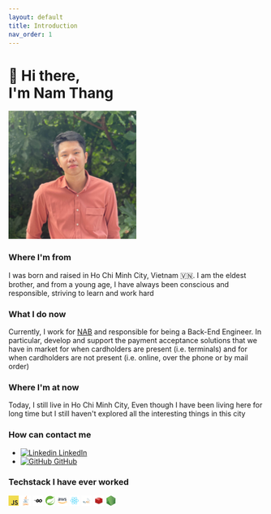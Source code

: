 ```yaml
---
layout: default
title: Introduction
nav_order: 1
---
```


# **👋 Hi there, <br/> I'm Nam Thang**

<img style="max-width:50%" title="my picture" alt="my picture" src="/images/headshot.jpeg">

### Where I'm from

I was born and raised in Ho Chi Minh City, Vietnam 🇻🇳. I am the eldest brother, and from a young age, I have always been conscious and responsible, striving to learn and work hard

### What I do now

Currently, I work for [NAB](https://www.nab.com.au/) and responsible for being a Back-End Engineer. In particular, develop and support the payment acceptance solutions that we have in market for when cardholders are present (i.e. terminals) and for when cardholders are not present (i.e. online, over the phone or by mail order)

### Where I'm at now

Today, I still live in Ho Chi Minh City, Even though I have been living here for long time but I still haven't explored all the interesting things in this city

### How can contact me

- [![Linkedin](https://i.stack.imgur.com/gVE0j.png) LinkedIn](https://www.linkedin.com/in/thangvynam/) 
- [![GitHub](https://i.stack.imgur.com/tskMh.png) GitHub](https://github.com/thangvynam/)

### Techstack I have ever worked
<code><img style="max-width:8%" height="20" alt="javascript" src="https://raw.githubusercontent.com/github/explore/80688e429a7d4ef2fca1e82350fe8e3517d3494d/topics/javascript/javascript.png"></code>
<code><img style="max-width:8%" height="20" alt="java" src="https://raw.githubusercontent.com/github/explore/80688e429a7d4ef2fca1e82350fe8e3517d3494d/topics/java/java.png"></code>
<code><img style="max-width:8%" height="20" alt="go" src="https://raw.githubusercontent.com/github/explore/80688e429a7d4ef2fca1e82350fe8e3517d3494d/topics/go/go.png"></code>
<code><img style="max-width:8%" height="20" alt="spring-boot" src="https://raw.githubusercontent.com/github/explore/80688e429a7d4ef2fca1e82350fe8e3517d3494d/topics/spring-boot/spring-boot.png"></code>
<code><img style="max-width:8%" height="20" alt="aws" src="https://raw.githubusercontent.com/github/explore/80688e429a7d4ef2fca1e82350fe8e3517d3494d/topics/aws/aws.png"></code>
<code><img style="max-width:8%" height="20" alt="react" src="https://raw.githubusercontent.com/github/explore/80688e429a7d4ef2fca1e82350fe8e3517d3494d/topics/react/react.png"></code>
<code><img style="max-width:8%" height="20" alt="mysql" src="https://raw.githubusercontent.com/github/explore/80688e429a7d4ef2fca1e82350fe8e3517d3494d/topics/mysql/mysql.png"></code>
<code><img style="max-width:8%" height="20" alt="redis" src="https://raw.githubusercontent.com/github/explore/80688e429a7d4ef2fca1e82350fe8e3517d3494d/topics/redis/redis.png"></code>
<code><img style="max-width:8%" height="20" alt="nodejs" src="https://raw.githubusercontent.com/github/explore/80688e429a7d4ef2fca1e82350fe8e3517d3494d/topics/nodejs/nodejs.png"></code>
